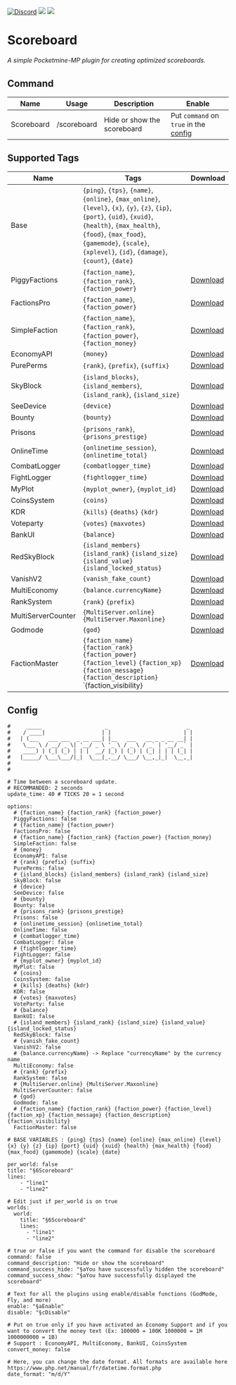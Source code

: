 [![Discord](https://img.shields.io/discord/868576710281531402.svg?label=&logo=discord&logoColor=ffffff&color=7389D8&labelColor=6A7EC2)](https://discord.gg/ftm8E4Avk7)  [![](https://poggit.pmmp.io/shield.api/Scoreboard)](https://poggit.pmmp.io/p/Scoreboard) [![](https://poggit.pmmp.io/shield.dl.total/Scoreboard)](https://poggit.pmmp.io/p/Scoreboard)
# Scoreboard
###### A simple Pocketmine-MP plugin for creating optimized scoreboards.

## Command
| Name              | Usage             | Description                   | Enable                                    |
|-------------------|-------------------|-------------------------------|-------------------------------------------|
| Scoreboard        | /scoreboard       | Hide or show the scoreboard   | Put ``command`` on ``true`` in the [config](https://github.com/AyzrixYTB/Scoreboard/blob/main/resources/config.yml#L80) |

## Supported Tags
| Name                  | Tags                                                         | Download                                                                                                                                                                                           |
|-----------------------|---------------------------------------------------------------|---------------------------------------------------------------------------------------------------------------------------------------------------------------------------------------------------| 
| Base                  | `{ping}`, `{tps}`, `{name}`, `{online}`, `{max_online}`, `{level}`, `{x}`, `{y}`, `{z}`, `{ip}`, `{port}`, `{uid}`, `{xuid}`, `{health}`, `{max_health}`, `{food}`, `{max_food}`, `{gamemode}`, `{scale}`, `{xplevel}`, `{id}`, `{damage}`, `{count}`, `{date}`   |                                                                           | |
| PiggyFactions         | `{faction_name}`, `{faction_rank}`, `{faction_power}`                                                 | [Download](https://poggit.pmmp.io/p/PiggyFactions)                                                                                                        |
| FactionsPro           | `{faction_name}`, `{faction_power}`                                                                   | [Download](https://poggit.pmmp.io/p/FactionsPro)                                                                                                          |   
| SimpleFaction         | `{faction_name}`, `{faction_rank}`, `{faction_power}`, `{faction_money}`                              | [Download](https://github.com/AyzrixYTB/SimpleFaction)                                                                                                    |
| EconomyAPI            | `{money}`                                                                                             | [Download](https://poggit.pmmp.io/p/EconomyAPI/)                                                                                                          |
| PurePerms             | `{rank}`, `{prefix}`, `{suffix}`                                                                      | [Download](https://poggit.pmmp.io/p/PurePerms)                                                                                                            |
| SkyBlock              | `{island_blocks}`, `{island_members}`, `{island_rank}`, `{island_size}`                               | [Download](https://poggit.pmmp.io/p/SkyBlock)                                                                                                             |
| SeeDevice             | `{device}`                                                                                            | [Download](https://github.com/Palente/SeeDevice)                                                                                                          |
| Bounty                | `{bounty}`                                                                                            | [Download](https://github.com/JaxkDev/Bounty)                                                                                                             |
| Prisons               | `{prisons_rank}`, `{prisons_prestige}`                                                                | [Download](https://github.com/TPEimperialPE/Prisons)                                                                                                      |
| OnlineTime            | `{onlinetime_session}`, `{onlinetime_total}`                                                          | [Download](https://github.com/Zedstar16/OnlineTime)                                                                                                       |
| CombatLogger          | `{combatlogger_time}`                                                                                 | [Download](https://github.com/JackNoordhuis/PocketMine-Plugins/tree/fcefe035e86150ddce59d7fda6f1bcdbf594a6e7/CombatLogger)                                |
| FightLogger           | `{fightlogger_time}`                                                                                  | [Download](https://poggit.pmmp.io/p/FightLogger)                                                                                                          |
| MyPlot                | `{myplot_owner}`, `{myplot_id}`                                                                       | [Download](https://poggit.pmmp.io/p/MyPlot)                                                                                                               |
| CoinsSystem           | `{coins}`                                                                                             | [Download](https://poggit.pmmp.io/p/CoinsSystem)                                                                                                          |
| KDR                   | `{kills}` `{deaths}` `{kdr}`                                                                          | [Download](https://poggit.pmmp.io/p/KDR)                                                                                                                  |
| Voteparty             | `{votes}` `{maxvotes}`                                                                                | [Download](https://poggit.pmmp.io/p/VoteParty)                                                                                                            |
| BankUI                | `{balance}`                                                                                           | [Download](https://poggit.pmmp.io/p/BankUI)                                                                                                               |
| RedSkyBlock           | `{island_members}` `{island_rank}` `{island_size}` `{island_value}` `{island_locked_status}`          | [Download](https://poggit.pmmp.io/p/RedSkyBlock)                                                                                                          |
| VanishV2              | `{vanish_fake_count}`                                                                                 | [Download](https://poggit.pmmp.io/p/VanishV2)                                                                                                             |
| MultiEconomy          | `{balance.currencyName}`                                                                              | [Download](https://poggit.pmmp.io/p/MultiEconomy)                                                                                                         |
| RankSystem            | `{rank}` `{prefix}`                                                                                   | [Download](https://poggit.pmmp.io/p/RankSystem)                                                                                                           |
| MultiServerCounter    | `{MultiServer.online}` `{MultiServer.Maxonline}`                                                      | [Download](https://poggit.pmmp.io/p/MultiServerCounter)                                                                                                   |
| Godmode               | `{god}`                                                                                               | [Download](https://poggit.pmmp.io/p/Godmode)                                                                                                              |
| FactionMaster         | `{faction_name}` `{faction_rank}` `{faction_power}` `{faction_level}` `{faction_xp}` `{faction_message}` `{faction_description}` `{faction_visibility}    | [Download](https://poggit.pmmp.io/p/FactionMaster)                                                    |
## Config
```
#     _____                    _                         _
#    / ____|                  | |                       | |
#   | (___   ___ ___  _ __ ___| |__   ___   __ _ _ __ __| |
#    \___ \ / __/ _ \| '__/ _ \ '_ \ / _ \ / _` | '__/ _` |
#    ____) | (_| (_) | | |  __/ |_) | (_) | (_| | | | (_| |
#   |_____/ \___\___/|_|  \___|_.__/ \___/ \__,_|_|  \__,_|
#
#

# Time between a scoreboard update.
# RECOMMANDED: 2 seconds
update_time: 40 # TICKS 20 = 1 second

options:
  # {faction_name} {faction_rank} {faction_power}
  PiggyFactions: false
  # {faction_name} {faction_power}
  FactionsPro: false
  # {faction_name} {faction_rank} {faction_power} {faction_money}
  SimpleFaction: false
  # {money}
  EconomyAPI: false
  # {rank} {prefix} {suffix}
  PurePerms: false
  # {island_blocks} {island_members} {island_rank} {island_size}
  SkyBlock: false
  # {device}
  SeeDevice: false
  # {bounty}
  Bounty: false
  # {prisons_rank} {prisons_prestige}
  Prisons: false
  # {onlinetime_session} {onlinetime_total}
  OnlineTime: false
  # {combatlogger_time}
  CombatLogger: false
  # {fightlogger_time}
  FightLogger: false
  # {myplot_owner} {myplot_id}
  MyPlot: false
  # {coins}
  CoinsSystem: false
  # {kills} {deaths} {kdr}
  KDR: false
  # {votes} {maxvotes}
  VoteParty: false
  # {balance}
  BankUI: false
  # {island_members} {island_rank} {island_size} {island_value} {island_locked_status}
  RedSkyBlock: false
  # {vanish_fake_count}
  VanishV2: false
  # {balance.currencyName} -> Replace "currencyName" by the currency name
  MultiEconomy: false
  # {rank} {prefix}
  RankSystem: false
  # {MultiServer.online} {MultiServer.Maxonline}
  MultiServerCounter: false
  # {god}
  Godmode: false
  # {faction_name} {faction_rank} {faction_power} {faction_level} {faction_xp} {faction_message} {faction_description} {faction_visibility}
  FactionMaster: false

# BASE VARIABLES : {ping} {tps} {name} {online} {max_online} {level} {x} {y} {z} {ip} {port} {uid} {xuid} {health} {max_health} {food} {max_food} {gamemode} {scale} {date}

per_world: false
title: "§6Scoreboard"
lines:
    - "line1"
    - "line2"

# Edit just if per_world is on true
worlds:
  world:
    title: "§6Scoreboard"
    lines:
      - "line1"
      - "line2"

# true or false if you want the command for disable the scoreboard
command: false
command_description: "Hide or show the scoreboard"
command_success_hide: "§aYou have successfully hidden the scoreboard"
command_success_show: "§aYou have successfully displayed the scoreboard"

# Text for all the plugins using enable/disable functions (GodMode, Fly, and more)
enable: "§aEnable"
disable: "§cDisable"

# Put on true only if you have activated an Economy Support and if you want to convert the money text (Ex: 100000 = 100K 1000000 = 1M 1000000000 = 1B)
# Support : EconomyAPI, MultiEconomy, BankUI, CoinsSystem
convert_money: false

# Here, you can change the date format. All formats are available here https://www.php.net/manual/fr/datetime.format.php
date_format: "m/d/Y"
```
